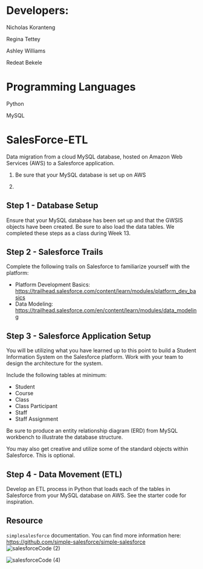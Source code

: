 # Developers:
Nicholas Koranteng

Regina Tettey

Ashley Williams

Redeat Bekele




# Programming Languages
Python

MySQL 

# SalesForce-ETL
Data migration from a cloud MySQL database, hosted on Amazon Web Services (AWS) to a Salesforce application.
1. Be sure that your MySQL database is set up on AWS

2.
## Step 1 - Database Setup

Ensure that your MySQL database has been set up and that the GWSIS objects have been created. Be sure to also load the data tables. We completed these steps as a class during Week 13.

## Step 2 - Salesforce Trails

Complete the following trails on Salesforce to familiarize yourself with the platform:
* Platform Development Basics: https://trailhead.salesforce.com/content/learn/modules/platform_dev_basics
* Data Modeling: https://trailhead.salesforce.com/en/content/learn/modules/data_modeling

## Step 3 - Salesforce Application Setup

You will be utilizing what you have learned up to this point to build a Student Information System on the Salesforce platform. Work with your team to design the architecture for the system.

Include the following tables at minimum:
* Student
* Course
* Class
* Class Participant
* Staff
* Staff Assignment

Be sure to produce an entity relationship diagram (ERD) from MySQL workbench to illustrate the database structure.

You may also get creative and utilize some of the standard objects within Salesforce. This is optional.

## Step 4 - Data Movement (ETL)

Develop an ETL process in Python that loads each of the tables in Salesforce from your MySQL database on AWS. See the starter code for inspiration.

## Resource

`simplesalesforce` documentation. You can find more information here: https://github.com/simple-salesforce/simple-salesforce
![salesforceCode (2)](https://user-images.githubusercontent.com/71161293/110718268-a40a7580-81d8-11eb-978e-e1fd46c1c901.png)

![salesforceCode (4)](https://user-images.githubusercontent.com/71161293/110718289-ac62b080-81d8-11eb-9807-8730d4f6d9b9.png)



